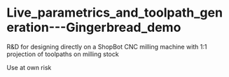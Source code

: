 # Live_parametrics_and_toolpath_generation---Gingerbread_demo
R&amp;D for designing directly on a ShopBot CNC milling machine with 1:1 projection of toolpaths on milling stock

Use at own risk
